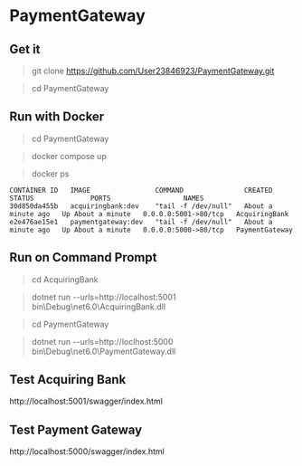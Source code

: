 # PaymentGateway


## Get it
> git clone https://github.com/User23846923/PaymentGateway.git

> cd PaymentGateway


## Run with Docker
> cd PaymentGateway

> docker compose up

> docker ps
```
CONTAINER ID   IMAGE                COMMAND               CREATED              STATUS              PORTS                  NAMES
30d850da455b   acquiringbank:dev    "tail -f /dev/null"   About a minute ago   Up About a minute   0.0.0.0:5001->80/tcp   AcquiringBank
e2e476ae15e1   paymentgateway:dev   "tail -f /dev/null"   About a minute ago   Up About a minute   0.0.0.0:5000->80/tcp   PaymentGateway
```

## Run on Command Prompt

> cd AcquiringBank

> dotnet run --urls=http://localhost:5001 bin\Debug\net6.0\AcquiringBank.dll

> cd PaymentGateway

> dotnet run --urls=http://loclhost:5000 bin\Debug\net6.0\PaymentGateway.dll


## Test Acquiring Bank
http://localhost:5001/swagger/index.html

## Test Payment Gateway
http://localhost:5000/swagger/index.html

